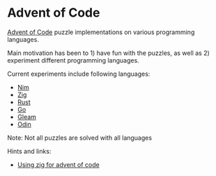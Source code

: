 # Advent of Code

[Advent of Code](https://adventofcode.com/) puzzle implementations on various programming languages.

Main motivation has been to 1) have fun with the puzzles, as well as 2) experiment different programming languages.

Current experiments include following languages:

  * [Nim](https://nim-lang.org/)
  * [Zig](https://ziglang.org/)
  * [Rust](https://www.rust-lang.org/)
  * [Go](https://go.dev/)
  * [Gleam](https://gleam.run/)
  * [Odin](https://odin-lang.org/)

Note: Not all puzzles are solved with all languages

Hints and links:

  * [Using zig for advent of code](https://www.huy.rocks/everyday/12-11-2022-zig-using-zig-for-advent-of-code)